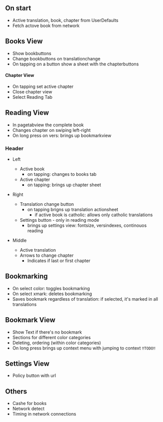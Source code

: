 ## On start
- Active translation, book, chapter from UserDefaults
- Fetch actove book from network

## Books View
- Show bookbuttons
- Change bookbuttons on translationchange
- On tapping on a button show a sheet with the chapterbuttons

#### Chapter View
- On tapping set active chapter
- Close chapter view
- Select Reading Tab


## Reading View
- In pagetabview the complete book
- Changes chapter on swiping left-right
- On long press on vers: brings up bookmarkview 

### Header
- Left
	- Active book
		- on tapping: changes to books tab
	- Active chapter
		- on tapping: brings up chapter sheet
- Right
	- Translation change button
		- on tapping brigns up translation actionsheet
			- if active book is catholic: allows only catholic translations
	- Settings button - only in reading mode
		- brings up settings view: fontsize, versindexes, continouos reading 

- Middle
	- Active translation
	- Arrows to change chapter
		- Indicates if last or first chapter

## Bookmarking
- On select color: toggles bookmarking
- On select xmark: deletes bookmarking
- Saves bookmark regardless of translation: if selected, it's marked in all translations

## Bookmark View
- Show Text if there's no bookmark
- Sections for different color categories
- Deleting, ordering (within color categories)
- On long press brings up context menu with jumping to context `‼️TODO‼️`

## Settings View
- Policy button with url 

## Others
- Cashe for books
- Network detect 
- Timing in network connections
